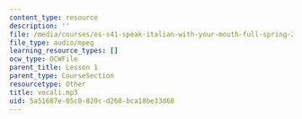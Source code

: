 ```yaml
---
content_type: resource
description: ''
file: /media/courses/es-s41-speak-italian-with-your-mouth-full-spring-2012/5a51687e05c0820cd260bca18be33d68_vocali.mp3
file_type: audio/mpeg
learning_resource_types: []
ocw_type: OCWFile
parent_title: Lesson 1
parent_type: CourseSection
resourcetype: Other
title: vocali.mp3
uid: 5a51687e-05c0-820c-d260-bca18be33d68
---
```

